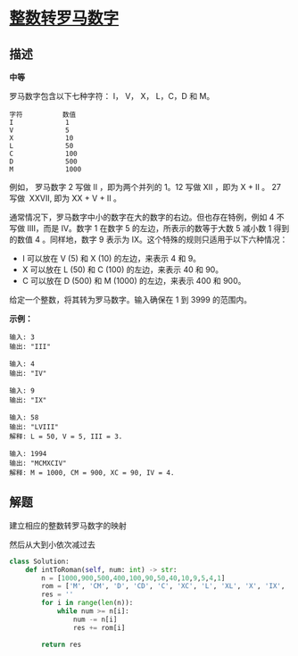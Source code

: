 # [整数转罗马数字](https://leetcode-cn.com/problems/integer-to-roman)

## 描述  
**中等**  

罗马数字包含以下七种字符： I， V， X， L，C，D 和 M。

    字符          数值
    I             1
    V             5
    X             10
    L             50
    C             100
    D             500
    M             1000

例如， 罗马数字 2 写做 II ，即为两个并列的 1。12 写做 XII ，即为 X + II 。 27 写做  XXVII, 即为 XX + V + II 。

通常情况下，罗马数字中小的数字在大的数字的右边。但也存在特例，例如 4 不写做 IIII，而是 IV。数字 1 在数字 5 的左边，所表示的数等于大数 5 减小数 1 得到的数值 4 。同样地，数字 9 表示为 IX。这个特殊的规则只适用于以下六种情况：
- I 可以放在 V (5) 和 X (10) 的左边，来表示 4 和 9。
- X 可以放在 L (50) 和 C (100) 的左边，来表示 40 和 90。 
- C 可以放在 D (500) 和 M (1000) 的左边，来表示 400 和 900。

给定一个整数，将其转为罗马数字。输入确保在 1 到 3999 的范围内。

**示例：**

    输入: 3
    输出: "III"
    
    输入: 4
    输出: "IV"
    
    输入: 9
    输出: "IX"
    
    输入: 58
    输出: "LVIII"
    解释: L = 50, V = 5, III = 3.
    
    输入: 1994
    输出: "MCMXCIV"
    解释: M = 1000, CM = 900, XC = 90, IV = 4.

## 解题  
建立相应的整数转罗马数字的映射    

然后从大到小依次减过去

```python
class Solution:
    def intToRoman(self, num: int) -> str:
        n = [1000,900,500,400,100,90,50,40,10,9,5,4,1]
        rom = ['M', 'CM', 'D', 'CD', 'C', 'XC', 'L', 'XL', 'X', 'IX', 'V', 'IV', 'I']
        res = ''
        for i in range(len(n)):
            while num >= n[i]:
                num -= n[i]
                res += rom[i]
        
        return res
```

